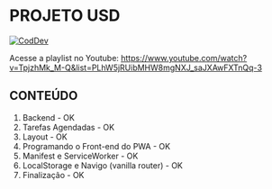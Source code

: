 # PROJETO USD

[![CodDev](https://codinomedeveloper.files.wordpress.com/2018/12/logo-2-e1548064763870.png)](https://coddev.com.br/)

Acesse a playlist no Youtube:
https://www.youtube.com/watch?v=TpjzhMk_M-Q&list=PLhW5jRUibMHW8mgNXJ_saJXAwFXTnQq-3

## CONTEÚDO

1. Backend - OK
2. Tarefas Agendadas - OK
3. Layout - OK
4. Programando o Front-end do PWA - OK
5. Manifest e ServiceWorker - OK
6. LocalStorage e Navigo (vanilla router) - OK
7. Finalização - OK
